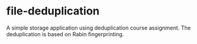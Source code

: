 file-deduplication
==================

A simple storage application using deduplication course assignment. The deduplication is based on Rabin fingerprinting.
